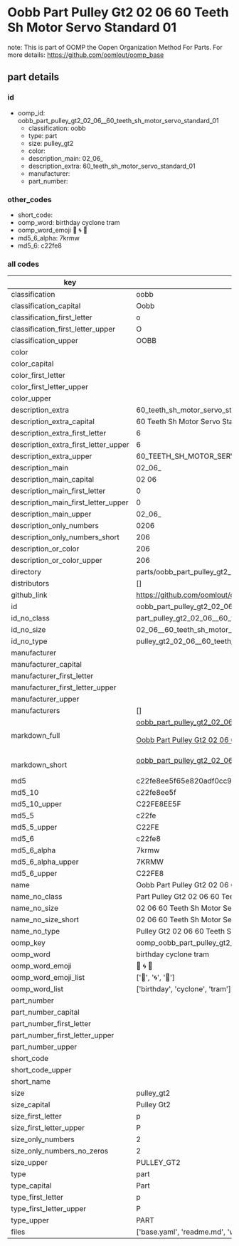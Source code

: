 # Oobb Part Pulley Gt2 02 06  60 Teeth Sh Motor Servo Standard 01  

note: This is part of OOMP the Oopen Organization Method For Parts. For more details: https://github.com/oomlout/oomp_base

##  part details





### id
* oomp_id: oobb_part_pulley_gt2_02_06__60_teeth_sh_motor_servo_standard_01
  * classification: oobb
  * type: part
  * size: pulley_gt2
  * color: 
  * description_main: 02_06_
  * description_extra: 60_teeth_sh_motor_servo_standard_01
  * manufacturer: 
  * part_number: 

### other_codes
* short_code: 
* oomp_word: birthday cyclone tram
* oomp_word_emoji :birthday: :cyclone: :tram:
* md5_6_alpha: 7krmw
* md5_6: c22fe8

### all codes 
| key | value |  
| --- | --- |  
| classification | oobb |  
| classification_capital | Oobb |  
| classification_first_letter | o |  
| classification_first_letter_upper | O |  
| classification_upper | OOBB |  
| color |  |  
| color_capital |  |  
| color_first_letter |  |  
| color_first_letter_upper |  |  
| color_upper |  |  
| description_extra | 60_teeth_sh_motor_servo_standard_01 |  
| description_extra_capital | 60 Teeth Sh Motor Servo Standard 01 |  
| description_extra_first_letter | 6 |  
| description_extra_first_letter_upper | 6 |  
| description_extra_upper | 60_TEETH_SH_MOTOR_SERVO_STANDARD_01 |  
| description_main | 02_06_ |  
| description_main_capital | 02 06  |  
| description_main_first_letter | 0 |  
| description_main_first_letter_upper | 0 |  
| description_main_upper | 02_06_ |  
| description_only_numbers | 0206 |  
| description_only_numbers_short | 206 |  
| description_or_color | 206 |  
| description_or_color_upper | 206 |  
| directory | parts/oobb_part_pulley_gt2_02_06__60_teeth_sh_motor_servo_standard_01 |  
| distributors | [] |  
| github_link | https://github.com/oomlout/oomlout_oomp_part_src/tree/main/parts/oobb_part_pulley_gt2_02_06__60_teeth_sh_motor_servo_standard_01/working |  
| id | oobb_part_pulley_gt2_02_06__60_teeth_sh_motor_servo_standard_01 |  
| id_no_class | part_pulley_gt2_02_06__60_teeth_sh_motor_servo_standard_01 |  
| id_no_size | 02_06__60_teeth_sh_motor_servo_standard_01 |  
| id_no_type | pulley_gt2_02_06__60_teeth_sh_motor_servo_standard_01 |  
| manufacturer |  |  
| manufacturer_capital |  |  
| manufacturer_first_letter |  |  
| manufacturer_first_letter_upper |  |  
| manufacturer_upper |  |  
| manufacturers | [] |  
| markdown_full | [oobb_part_pulley_gt2_02_06__60_teeth_sh_motor_servo_standard_01](https://github.com/oomlout/oomlout_oomp_part_src/tree/main/parts/oobb_part_pulley_gt2_02_06__60_teeth_sh_motor_servo_standard_01/working)<br>[](https://github.com/oomlout/oomlout_oomp_part_src/tree/main/parts/oobb_part_pulley_gt2_02_06__60_teeth_sh_motor_servo_standard_01/working)<br>[Oobb Part Pulley Gt2 02 06  60 Teeth Sh Motor Servo Standard 01](https://github.com/oomlout/oomlout_oomp_part_src/tree/main/parts/oobb_part_pulley_gt2_02_06__60_teeth_sh_motor_servo_standard_01/working)<br><br> |  
| markdown_short | [oobb_part_pulley_gt2_02_06__60_teeth_sh_motor_servo_standard_01](https://github.com/oomlout/oomlout_oomp_part_src/tree/main/parts/oobb_part_pulley_gt2_02_06__60_teeth_sh_motor_servo_standard_01/working)<br><br> |  
| md5 | c22fe8ee5f65e820adf0cc9688546d92 |  
| md5_10 | c22fe8ee5f |  
| md5_10_upper | C22FE8EE5F |  
| md5_5 | c22fe |  
| md5_5_upper | C22FE |  
| md5_6 | c22fe8 |  
| md5_6_alpha | 7krmw |  
| md5_6_alpha_upper | 7KRMW |  
| md5_6_upper | C22FE8 |  
| name | Oobb Part Pulley Gt2 02 06  60 Teeth Sh Motor Servo Standard 01 |  
| name_no_class | Part Pulley Gt2 02 06  60 Teeth Sh Motor Servo Standard 01 |  
| name_no_size | 02 06  60 Teeth Sh Motor Servo Standard 01 |  
| name_no_size_short | 02 06  60 Teeth Sh Motor Servo Standard 01 |  
| name_no_type | Pulley Gt2 02 06  60 Teeth Sh Motor Servo Standard 01 |  
| oomp_key | oomp_oobb_part_pulley_gt2_02_06__60_teeth_sh_motor_servo_standard_01 |  
| oomp_word | birthday cyclone tram |  
| oomp_word_emoji | :birthday: :cyclone: :tram: |  
| oomp_word_emoji_list | [':birthday:', ':cyclone:', ':tram:'] |  
| oomp_word_list | ['birthday', 'cyclone', 'tram'] |  
| part_number |  |  
| part_number_capital |  |  
| part_number_first_letter |  |  
| part_number_first_letter_upper |  |  
| part_number_upper |  |  
| short_code |  |  
| short_code_upper |  |  
| short_name |  |  
| size | pulley_gt2 |  
| size_capital | Pulley Gt2 |  
| size_first_letter | p |  
| size_first_letter_upper | P |  
| size_only_numbers | 2 |  
| size_only_numbers_no_zeros | 2 |  
| size_upper | PULLEY_GT2 |  
| type | part |  
| type_capital | Part |  
| type_first_letter | p |  
| type_first_letter_upper | P |  
| type_upper | PART |  
| files | ['base.yaml', 'readme.md', 'working.json', 'working.yaml'] |  
